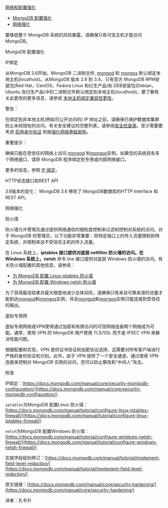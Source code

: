  [网络和配置强化](https://docs.mongodb.com/manual/core/security-hardening/ "Permalink to this headline")


-   [MongoDB 配置强化](https://docs.mongodb.com/manual/core/security-hardening/mongodb-configuration-hardening)
-   [网络强化](https://docs.mongodb.com/manual/core/security-hardening/network-hardening)

要降低整个 MongoDB 系统的风险暴露，请确保只有可信主机才能访问 MongoDB。


 MongoDB 配置强化

 IP绑定


从MongoDB 3.6开始，MongoDB 二进制文件, [mongod](https://docs.mongodb.com/manual/reference/program/mongod/bin.mongod) 和 [mongos](https://docs.mongodb.com/manual/reference/program/mongos/bin.mongos) 默认绑定本地主机(localhost)。从MongoDB 版本 2.6 到 3.4，只有官方 MongoDB RPM安装包(Red Hat，CentOS，Fedora Linux 和衍生产品)和 DEB安装包(Debian，Ubuntu 及衍生产品)中的二进制文件默认绑定到本地主机(localhost)。要了解有关此更改的更多信息，请参阅 [本地主机绑定兼容性更改](https://docs.mongodb.com/manual/release-notes/3.6-compatibility/bind-ip-compatibility)。


警告：

在绑定到非本地主机(例如可公开访问的) IP 地址之前，请确保已保护数据库集群防止未经授权的访问。有关安全建议的完整列表，请参阅[安全检查表](https://docs.mongodb.com/manual/administration/security-checklist/)。至少需要要考虑 [启用身份验证](https://docs.mongodb.com/manual/administration/security-checklist/checklist-auth) 和施[强化网络基础架构](https://docs.mongodb.com/manual/core/security-hardening/)。


重要提示：

确保只能在受信任的网络上访问 [mongod](https://docs.mongodb.com/manual/reference/program/mongod/bin.mongod) 和[mongos](https://docs.mongodb.com/manual/reference/program/mongos/bin.mongos)实例。如果您的系统具有多个网络接口，请将 MongoDB 程序绑定到专用或内部网络接口。

更多的信息，参照 [IP 绑定](https://docs.mongodb.com/manual/core/security-mongodb-configuration/)。


 HTTP状态接口和REST API

3.6版本的变化： MongoDB 3.6 移除了 MongoDB数据库的HTTP Interface 和REST API。


 网络强化


 防火墙

防火墙允许管理员通过提供网络通信的细粒度控制来过滤和控制对系统的访问。对于 MongoDB 的管理员，以下功能非常重要：将特定端口上的传入流量限制到特定系统，并限制来自不受信任主机的传入流量。


在 Linux 系统上，**iptables **接口提供对底层 **netfilter** 防火墙的访问。在 Windows 系统上**，netsh** 命令 line 接口提供对底层 Windows 防火墙的访问。有关防火墙配置的其他信息，请参阅：

-   [为 MongoDB 配置 Linux iptables 防火墙](https://docs.mongodb.com/manual/tutorial/configure-linux-iptables-firewall/)
-   [为 MongoDB 配置 Windows netsh 防火墙](https://docs.mongodb.com/manual/tutorial/configure-windows-netsh-firewall/)

为了获得最佳结果并最大限度地减少总体风险，请确保只有来自可靠来源的流量才能到达[mongod](https://docs.mongodb.com/manual/reference/program/mongod/bin.mongod)和[mongos](https://docs.mongodb.com/manual/reference/program/mongos/bin.mongos)实例，并且[mongod](https://docs.mongodb.com/manual/reference/program/mongod/bin.mongod)和[mongos](https://docs.mongodb.com/manual/reference/program/mongos/bin.mongos)实例只能连接到受信任的输出。


 虚拟专用网

虚拟专用网络或VPN使得通过加密和有限访问的可信网络连接两个网络成为可能。通常，使用 VPN 的 MongoDB 用户使用 TLS/SSL 而不是 IPSEC VPN 来解决性能问题。

根据配置和实现，VPN 提供证书验证和加密协议选择，这需要对所有客户端进行严格的身份验证和识别。此外，由于 VPN 提供了一个安全通道，通过使用 VPN 连接来控制对 MongoDB 实例的访问，您可以防止篡改和“中间人”攻击。


 附录

IP绑定：[https://docs.mongodb.com/manual/core/security-mongodb-configuration/](https://docs.mongodb.com/manual/core/security-mongodb-configuration/)

`iptables`为MongoDB 配置Linux 防火墙：[https://docs.mongodb.com/manual/tutorial/configure-linux-iptables-firewall/](https://docs.mongodb.com/manual/tutorial/configure-linux-iptables-firewall/)

`netsh`为MongoDB 配置Windows 防火墙：[https://docs.mongodb.com/manual/tutorial/configure-windows-netsh-firewall/](https://docs.mongodb.com/manual/tutorial/configure-windows-netsh-firewall/)

实施字段级别修订：[https://docs.mongodb.com/manual/tutorial/implement-field-level-redaction/](https://docs.mongodb.com/manual/tutorial/implement-field-level-redaction/)


原文链接：[https://docs.mongodb.com/manual/core/security-hardening/](https://docs.mongodb.com/manual/core/security-hardening/)

译者：孔令升
